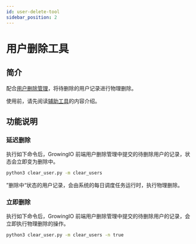 ```yaml
---
id: user-delete-tool
sidebar_position: 2
---
```


# 用户删除工具

## 简介[](#jian-jie)

配合[用户删除管理](../../product-manual/customer-data-platform/data-integration/user-del-management#变更删除状态)，将待删除的用户记录进行物理删除。

使用前，请先阅读[辅助工具](../../developer-manual/toolbox#功能边界或约束)的内容介绍。

## 功能说明[](#gong-neng-shuo-ming)

### 延迟删除[](#yan-chi-shan-chu)

执行如下命令后，GrowingIO 前端用户删除管理中提交的待删除用户的记录，状态会立即变为删除中。

```sh
python3 clear_user.py -m clear_users
```

”删除中“状态的用户记录，会由系统的每日调度任务运行时，执行物理删除。

### 立即删除[](#li-ji-shan-chu)

执行如下命令后，GrowingIO 前端用户删除管理中提交的待删除用户的记录，会立即执行物理删除的操作。

```sh
python3 clear_user.py -m clear_users -n true
```
